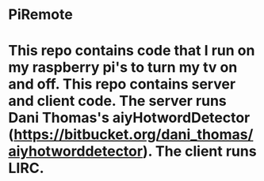 # PiRemote
# This repo contains code that I run on my raspberry pi's to turn my tv on and off. This repo contains server and client code. The server runs Dani Thomas's aiyHotwordDetector (https://bitbucket.org/dani_thomas/aiyhotworddetector). The client runs LIRC.
